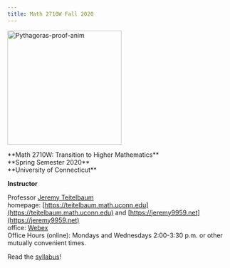 ```yaml
---
title: Math 2710W Fall 2020
---
```


<a title="William B. Faulk [CC BY-SA 4.0 (https://creativecommons.org/licenses/by-sa/4.0)], via Wikimedia Commons" href="https://commons.wikimedia.org/wiki/File:Pythagoras-proof-anim.svg"><img width="256" alt="Pythagoras-proof-anim" src="https://upload.wikimedia.org/wikipedia/commons/thumb/9/9e/Pythagoras-proof-anim.svg/256px-Pythagoras-proof-anim.svg.png"></a> 
<p>
**Math 2710W: Transition to Higher Mathematics** <br>
**Spring Semester 2020** <br>
**University of Connecticut** <br>
</p>


**Instructor** <br>

Professor [Jeremy Teitelbaum](jeremy.teitelbaum@uconn.edu) <br>
homepage: [https://teitelbaum.math.uconn.edu](https://teitelbaum.math.uconn.edu) and [https://jeremy9959.net](https://jeremy9959.net)<br>
office: [Webex](https://uconn-cmr.webex.com/meet/jet08013)<br>
Office Hours (online): Mondays and Wednesdays 2:00-3:30 p.m. or other mutually convenient
times.<br>

Read the [syllabus](https://learn.uconn.edu/bbcswebdav/courses/M1198-MATH-2710-001.002/syllabus.html)!





